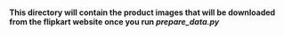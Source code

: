 #### This directory will contain the product images that will be downloaded from the flipkart website once you run <i> prepare_data.py </i> 

